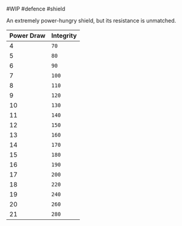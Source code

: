 #WIP #defence #shield

An extremely power-hungry shield, but its resistance is unmatched.

| Power Draw | Integrity |
| -----------|-----------|
| 4 | `70` |
| 5 | `80` |
| 6 | `90` |
| 7 | `100` |
| 8 | `110` |
| 9 | `120` |
| 10 | `130` |
| 11 | `140` |
| 12 | `150` |
| 13 | `160` |
| 14 | `170` |
| 15 | `180` |
| 16 | `190` |
| 17 | `200` |
| 18 | `220` |
| 19 | `240` |
| 20 | `260` |
| 21 | `280` |